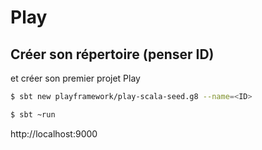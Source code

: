 # Play

## Créer son répertoire (penser ID)

et créer son premier projet Play

```bash
$ sbt new playframework/play-scala-seed.g8 --name=<ID>
```


```bash
$ sbt ~run
```


http://localhost:9000



